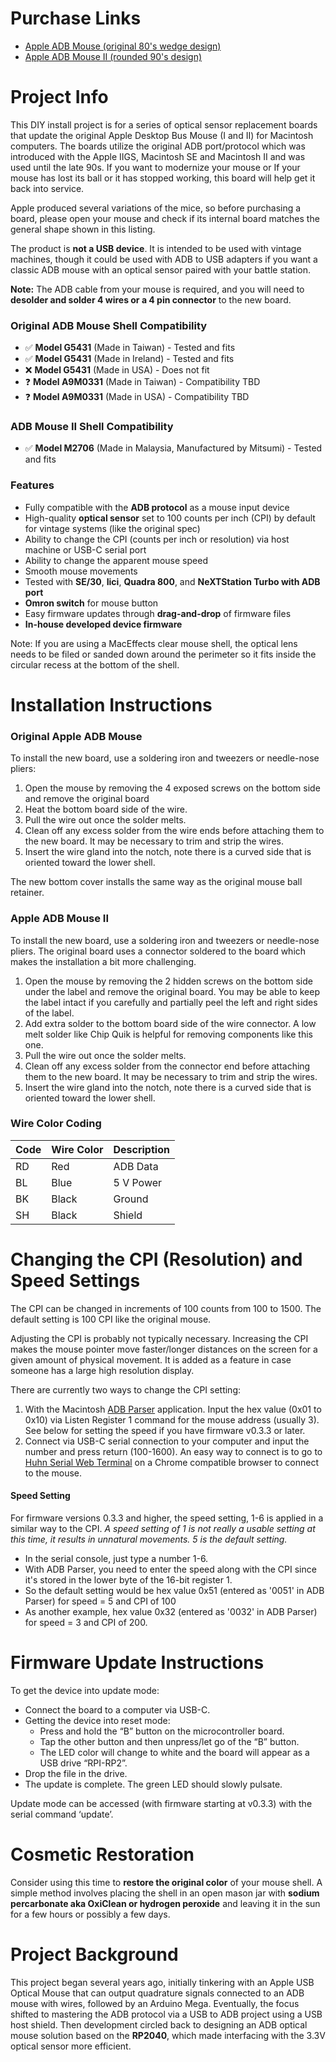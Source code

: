 # Purchase Links

- [Apple ADB Mouse (original 80's wedge design)](https://www.tindie.com/products/ttdesign/apple-desktop-bus-adb-optical-mouse-retro-board/)
- [Apple ADB Mouse II (rounded 90's design)](https://www.tindie.com/products/ttdesign/apple-desktop-bus-adb-ii-optical-mouse-retro-board/)
  
# Project Info

This DIY install project is for a series of optical sensor replacement boards that update the original Apple Desktop Bus Mouse (I and II) for Macintosh computers. The boards utilize the original ADB port/protocol which was introduced with the Apple IIGS, Macintosh SE and Macintosh II and was used until the late 90s. If you want to modernize your mouse or If your mouse has lost its ball or it has stopped working, this board will help get it back into service. 

Apple produced several variations of the mice, so before purchasing a board, please open your mouse and check if its internal board matches the general shape shown in this listing. 

The product is **not a USB device**. It is intended to be used with vintage machines, though it could be used with ADB to USB adapters if you want a classic ADB mouse with an optical sensor paired with your battle station.

**Note:** The ADB cable from your mouse is required, and you will need to **desolder and solder 4 wires or a 4 pin connector** to the new board.

### Original ADB Mouse Shell Compatibility

- ✅ **Model G5431** (Made in Taiwan) - Tested and fits
- ✅ **Model G5431** (Made in Ireland) - Tested and fits
- ❌ **Model G5431** (Made in USA) - Does not fit
- ❓ **Model A9M0331** (Made in Taiwan) - Compatibility TBD
- ❓ **Model A9M0331** (Made in USA) - Compatibility TBD

### ADB Mouse II Shell Compatibility

- ✅ **Model M2706** (Made in Malaysia, Manufactured by Mitsumi) - Tested and fits

### Features

- Fully compatible with the  **ADB protocol** as a mouse input device
- High-quality **optical sensor** set to 100 counts per inch (CPI) by default for vintage systems (like the original spec)
- Ability to change the CPI (counts per inch or resolution) via host machine or USB-C serial port
- Ability to change the apparent mouse speed
- Smooth mouse movements
- Tested with **SE/30**, **Iici**, **Quadra 800**, and **NeXTStation Turbo with ADB port**
- **Omron switch** for mouse button
- Easy firmware updates through **drag-and-drop** of firmware files
- **In-house developed device firmware**

Note: If you are using a MacEffects clear mouse shell, the optical lens needs to be filed or sanded down around the perimeter so it fits inside the circular recess at the bottom of the shell.

# Installation Instructions

### Original Apple ADB Mouse

To install the new board, use a soldering iron and tweezers or needle-nose pliers:

1. Open the mouse by removing the 4 exposed screws on the bottom side and remove the original board
2. Heat the bottom board side of the wire.
2. Pull the wire out once the solder melts.
3. Clean off any excess solder from the wire ends before attaching them to the new board. It may be necessary to trim and strip the wires.
4. Insert the wire gland into the notch, note there is a curved side that is oriented toward the lower shell.

The new bottom cover installs the same way as the original mouse ball retainer.

### Apple ADB Mouse II

To install the new board, use a soldering iron and tweezers or needle-nose pliers. The original board uses a connector soldered to the board which makes the installation a bit more challenging.

1. Open the mouse by removing the 2 hidden screws on the bottom side under the label and remove the original board. You may be able to keep the label intact if you carefully and partially peel the left and right sides of the label.
2. Add extra solder to the bottom board side of the wire connector. A low melt solder like Chip Quik is helpful for removing components like this one.
2. Pull the wire out once the solder melts.
3. Clean off any excess solder from the connector end before attaching them to the new board. It may be necessary to trim and strip the wires.
4. Insert the wire gland into the notch, note there is a curved side that is oriented toward the lower shell.

### Wire Color Coding

| Code | Wire Color | Description  |
|------|------------|--------------|
| RD   | Red        | ADB Data     |
| BL   | Blue       | 5 V Power    |
| BK   | Black      | Ground       |
| SH   | Black      | Shield       |

# Changing the CPI (Resolution) and Speed Settings

The CPI can be changed in increments of 100 counts from 100 to 1500. The default setting is 100 CPI like the original mouse.

Adjusting the CPI is probably not typically necessary. Increasing the CPI makes the mouse pointer move faster/longer distances on the screen for a given amount of physical movement. It is added as a feature in case someone has a large high resolution display.

There are currently two ways to change the CPI setting:

1. With the Macintosh [ADB Parser](http://macintoshgarden.org/apps/adb-parser) application. Input the hex value (0x01 to 0x10) via Listen Register 1 command for the mouse address (usually 3). See below for setting the speed if you have firmware v0.3.3 or later.
2. Connect via USB-C serial connection to your computer and input the number and press return (100-1600). An easy way to connect is to go to [Huhn Serial Web Terminal](https://serial.huhn.me/) on a Chrome compatible browser to connect to the mouse.

#### Speed Setting

For firmware versions 0.3.3 and higher, the speed setting, 1-6 is applied in a similar way to the CPI. *A speed setting of 1 is not really a usable setting at this time, it results in unnatural movements. 5 is the default setting.* 
- In the serial console, just type a number 1-6. 
-  With ADB Parser, you need to enter the speed along with the CPI since it's stored in the lower byte of the 16-bit register 1. 
  -  So the default setting would be hex value 0x51 (entered as '0051' in ADB Parser) for speed = 5 and CPI of 100
  -  As another example, hex value 0x32 (entered as '0032' in ADB Parser) for speed = 3 and CPI of 200.

# Firmware Update Instructions

To get the device into update mode:

- Connect the board to a computer via USB-C.
- Getting the device into reset mode:
  - Press and hold the “B” button on the microcontroller board.
  - Tap the other button and then unpress/let go of the “B” button.
  - The LED color will change to white and the board will appear as a USB drive “RPI-RP2”.
- Drop the file in the drive.
- The update is complete. The green LED should slowly pulsate.

Update mode can be accessed (with firmware starting at v0.3.3) with the serial command ‘update’.

# Cosmetic Restoration

Consider using this time to **restore the original color** of your mouse shell. A simple method involves placing the shell in an open mason jar with **sodium percarbonate aka OxiClean or hydrogen peroxide** and leaving it in the sun for a few hours or possibly a few days.

# Project Background

This project began several years ago, initially tinkering with an Apple USB Optical Mouse that can output quadrature signals connected to an ADB mouse with wires, followed by an Arduino Mega. Eventually, the focus shifted to mastering the ADB protocol via a USB to ADB project using a USB host shield. Then development circled back to designing an ADB optical mouse solution based on the **RP2040**, which made interfacing with the 3.3V optical sensor more efficient.
